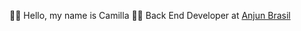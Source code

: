 👋🏻 Hello, my name is Camilla 
👩‍💻 Back End Developer at [Anjun Brasil](https://github.com/anjun-brasil "Anjun Brasil")

